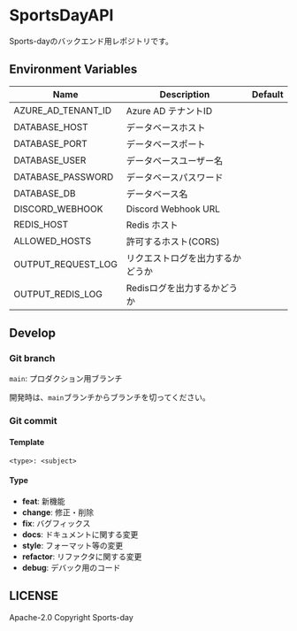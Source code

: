 # SportsDayAPI

Sports-dayのバックエンド用レポジトリです。

## Environment Variables

| Name               | Description         | Default |
|--------------------|---------------------|---------|
| AZURE_AD_TENANT_ID | Azure AD テナントID     |         |
| DATABASE_HOST      | データベースホスト           |         |
| DATABASE_PORT      | データベースポート           |         |
| DATABASE_USER      | データベースユーザー名         |         |
| DATABASE_PASSWORD  | データベースパスワード         |         |
| DATABASE_DB        | データベース名             |         |
| DISCORD_WEBHOOK    | Discord Webhook URL |         |
| REDIS_HOST         | Redis ホスト           |         |
| ALLOWED_HOSTS      | 許可するホスト(CORS)       |         |
| OUTPUT_REQUEST_LOG | リクエストログを出力するかどうか |    |
| OUTPUT_REDIS_LOG | Redisログを出力するかどうか |    |

## Develop

### Git branch

``main``: プロダクション用ブランチ

開発時は、``main``ブランチからブランチを切ってください。

### Git commit

#### Template

```
<type>: <subject>
```

#### Type

- **feat**: 新機能
- **change**: 修正・削除
- **fix**: バグフィックス
- **docs**: ドキュメントに関する変更
- **style**: フォーマット等の変更
- **refactor**: リファクタに関する変更
- **debug**: デバック用のコード

## LICENSE

Apache-2.0
Copyright Sports-day